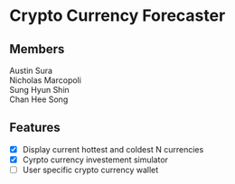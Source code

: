 # Crypto Currency Forecaster

## Members
Austin Sura  
Nicholas Marcopoli  
Sung Hyun Shin  
Chan Hee Song  

## Features
- [x] Display current hottest and coldest N currencies
- [x] Cyrpto currency investement simulator
- [ ] User specific crypto currency wallet
